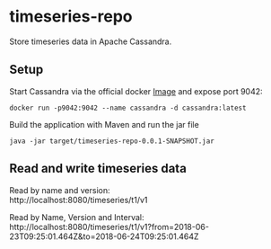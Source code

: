 # timeseries-repo
Store timeseries data in Apache Cassandra.

## Setup
Start Cassandra via the official docker [Image](https://hub.docker.com/_/cassandra/) and expose port 9042:
```
docker run -p9042:9042 --name cassandra -d cassandra:latest
```

Build the application with Maven and run the jar file
```
java -jar target/timeseries-repo-0.0.1-SNAPSHOT.jar
```

## Read and write timeseries data

Read by name and version:  
http://localhost:8080/timeseries/t1/v1

Read by Name, Version and Interval:   
http://localhost:8080/timeseries/t1/v1?from=2018-06-23T09:25:01.464Z&to=2018-06-24T09:25:01.464Z